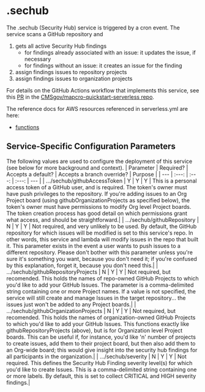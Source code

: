 # .sechub

The .sechub (Security Hub) service is triggered by a cron event. The service scans a GitHub repository and

1. gets all active Security Hub findings
    - for findings already associated with an issue: it updates the issue, if necessary
    - for findings without an issue: it creates an issue for the finding
2. assign findings issues to repository projects
3. assign findings issues to organization projects

For details on the GitHub Actions workflow that implements this service, see this [PR](https://github.com/CMSgov/macpro-quickstart-serverless/pull/319) in the [CMSgov/mapcro-quickstart-serverless repo](https://github.com/CMSgov/macpro-quickstart-serverless).

The reference docs for AWS resources referenced in serverless.yml are here:
- [functions](https://www.serverless.com/framework/docs/providers/aws/guide/functions)

## Service-Specific Configuration Parameters

The following values are used to configure the deployment of this service (see below for more background and context).
| Parameter | Required? | Accepts a default? | Accepts a branch override? | Purpose |
| --- | :---: | :---: | :---: | --- |
| .../sechub/githubAccessToken | Y | Y | Y | This is a personal access token of a GitHub user, and is required. The token's owner must have push privileges to the repository. If you're adding issues to an Org Project board (using githubOrganizationProjects as specified below), the token's owner must have permissions to modify Org level Project boards. The token creation process has good detail on which permissions grant what access, and should be straightforward.|
| .../sechub/githubRepository | N | Y | Y | Not required, and very unlikely to be used. By default, the GitHub repository for which issues will be modified is set to this service's repo. In other words, this service and lambda will modify issues in the repo that built it. This parameter exists in the event a user wants to push issues to a different repository. Please don't bother with this parameter unless you're sure it's something you want, because you don't need it; if you're confused by this explanation, forget it, because you don't need this.|
| .../sechub/githubRepositoryProjects | N | Y | Y | Not required, but recomended. This holds the names of repo-owned GitHub Projects to which you'd like to add your GitHub Issues. The parameter is a comma-delimited string containing one or more Project names. If a value is not specified, the service will still create and manage Issues in the target repository... the issues just won't be added to any Project boards.|
| .../sechub/githubOrganizationProjects | N | Y | Y | Not required, but recomended. This holds the names of organization-owned GitHub Projects to which you'd like to add your GitHub Issues. This functions exactly like githubRepositoryProjects (above), but is for Organization level Project boards. This can be useful if, for instance, you'd like 'n' number of projects to create issues, add them to their project board, but then also add them to an Org-wide board; this would give insight into the security hub findings for all participants in the organization.|
| .../sechub/severity | N | Y | Y | Not required. This defines the Security Hub Finding severity level(s) for which you'd like to create Issues. This is a comma-delimited string containing one or more labels. By default, this is set to collect CRITICAL and HIGH severity findings.|
